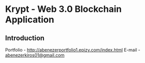 # Krypt - Web 3.0 Blockchain Application
## Introduction


Portfolio - http://abenezerportfolio1.epizy.com/index.html
E-mail - abenezerkiros01@gmail.com


